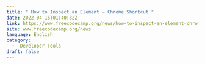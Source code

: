 ```yaml
---
title: " How to Inspect an Element – Chrome Shortcut "
date: 2022-04-15T01:40:32Z
link: https://www.freecodecamp.org/news/how-to-inspect-an-element-chrome-shortcut/?utm_medium=RSS&utm_source=news.12bit.vn
site: www.freecodecamp.org/news
language: English
category:
  -  Developer Tools 
draft: false
---
```

